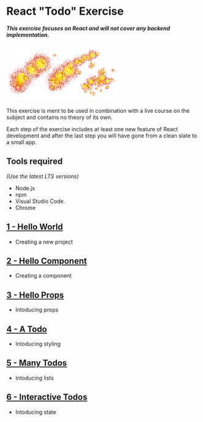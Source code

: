 # React "Todo" Exercise

***This exercise focuses on React and will not cover any backend implementation.***

![sparks](images/sparks.png)

This exercise is ment to be used in combination with a live course on the subject and contains no theory of its own.

Each step of the exercise includes at least one new feature of React development and after the last step you will have gone from a clean slate to a small app.

## Tools required
*(Use the latest LTS versions)*
- Node.js
- npm
- Visual Studio Code.
- Chrome

## [1 - Hello World](1%20-%20Hello%20World)

* Creating a new project

## [2 - Hello Component](2%20-%20Hello%20Component)

* Creating a component
 
## [3 - Hello Props](3%20-%20Hello%20Props)

* Intoducing props
 
## [4 - A Todo](4%20-%20A%20Todo)

* Intoducing styling
 
## [5 - Many Todos](5%20-%20Many%20Todos)

* Intoducing lists

## [6 - Interactive Todos](6%20-%20Interactive%20Todos)

* Intoducing state